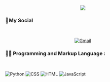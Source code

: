<h1 align="center">
    <img src="https://readme-typing-svg.herokuapp.com/?lines=Welcome,+There!+👋;I'm+Afsaneh+Shamsaddini;I'm+happy+to+meet+you,+my+dear!&center=true&font=Vazirmatn&weight=800&duration=3000&pause=1000&height=100&width=500&color=FDC435&size=30">
</h1>


### 📌 My Social
<br>  

<div align="center">

[![Gmail](https://img.shields.io/badge/Gmail-EA4335?logo=Gmail&logoColor=white&style=for-the-badge)](mailto:shamsaddini.af@gmail.com)
   
</div>



### 👨‍💻 Programming and Markup Language :
<br>  

![Python](https://img.shields.io/badge/PYTHON-777BB4?logo=PYTHON&logoColor=white&style=for-the-badge)
![CSS](https://img.shields.io/badge/CSS-1572B6?logo=CSS&logoColor=white&style=for-the-badge)
![HTML](https://img.shields.io/badge/HTML-E34F26?logo=HTML&logoColor=white&style=for-the-badge)
![JavaScript](https://img.shields.io/badge/JavaScript-F7DF1E?logo=JavaScript&logoColor=black&style=for-the-badge)

<!-- BLOG-POST-LIST:START -->
<!-- BLOG-POST-LIST:END -->
